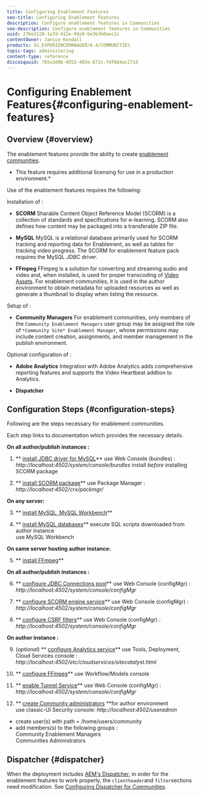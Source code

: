 ```yaml
---
title: Configuring Enablement Features
seo-title: Configuring Enablement Features
description: Configure enablement features in Communities
seo-description: Configure enablement features in Communities
uuid: 27be3128-1a7d-412e-99a9-6e3b3b0aec1c
contentOwner: Janice Kendall
products: SG_EXPERIENCEMANAGER/6.4/COMMUNITIES
topic-tags: administering
content-type: reference
discoiquuid: 765a3d9b-4552-403e-872c-fdf684ac271d
---
```


# Configuring Enablement Features{#configuring-enablement-features}

## Overview {#overview}

The enablement features provide the ability to create [enablement communities](../../communities/using/overview.md#enablement-community).

* This feature requires additional licensing for use in a production environment.*

Use of the enablement features requires the following:

Installation of :

* **SCORM** 
  Sharable Content Object Reference Model (SCORM) is a collection of standards and specifications for e-learning. SCORM also defines how content may be packaged into a transferable ZIP file.

* **MySQL** 
  MySQL is a relational database primarily used for SCORM tracking and reporting data for Enablement, as well as tables for tracking video progress. The SCORM for enablement feature pack requires the MySQL JDBC driver.

* **FFmpeg** 
  FFmpeg is a solution for converting and streaming audio and video and, when installed, is used for proper transcoding of [Video Assets](../../sites/authoring/using/default-components-foundation.md#video). For enablement communities, it is used in the author environment to obtain metadata for uploaded resources as well as generate a thumbnail to display when listing the resource.

Setup of :

* **Community Managers** 
  For enablement communities, only members of the `Community Enablement Managers` user group may be assigned the role of `*Community Site* Enablement Manager`, whose permissions may include content creation, assignments, and member management in the publish environment.

Optional configuration of :

* **Adobe Analytics** 
  Integration with Adobe Analytics adds comprehensive reporting features and supports the Video Heartbeat addtion to Analytics.

* **Dispatcher**

## Configuration Steps {#configuration-steps}

Following are the steps necessary for enablement communities.

Each step links to documentation which provides the necessary details.

**On all author/publish instances :**

1. ** [install JDBC driver for MySQL](../../communities/using/deploy-communities.md#jdbc-driver-for-mysql)** 
use Web Console (bundles) : *http://localhost:4502/system/console/bundles* 
install *before* installing SCORM package

2. ** [install SCORM package](../../communities/using/deploy-communities.md#scorm-package)** 
use Package Manager : *http://localhost:4502/crx/packmgr/*

**On any server:**

3. ** [install MySQL, MySQL Workbench](../../communities/using/mysql.md)**

4. ** [install MySQL databases](../../communities/using/mysql.md#database-setup)** 
execute SQL scripts downloaded from author instance  
use MySQL Workbench

**On same server hosting author instance:**

5. ** [install FFmpeg](../../communities/using/ffmpeg.md)**

**On all author/publish instances :**

6. ** [configure JDBC Connections pool](../../communities/using/mysql.md#configure-jdbc-connections)** 
use Web Console (configMgr) : *http://localhost:4502/system/console/configMgr*

7. ** [configure SCORM engine service](../../communities/using/mysql.md#aem-communities-scormengine-service)** 
use Web Console (configMgr) : *http://localhost:4502/system/console/configMgr*

8. ** [configure CSRF filters](../../communities/using/mysql.md#adobe-granite-csrf-filter)** 
use Web Console (configMgr) : *http://localhost:4502/system/console/configMgr*

**On author instance :**

9. (*optional*) ** [configure Analytics service](../../communities/using/analytics.md)** 
use Tools, Deployment, Cloud Services console : *http://localhost:4502/etc/cloudservices/sitecatalyst.html*

10. ** [configure FFmpeg](../../communities/using/ffmpeg.md#configure-ffmpeg-transcoding-service)** 
use Workflow/Models console

11. ** [enable Tunnel Service](../../communities/using/deploy-communities.md#tunnel-service-on-author)** 
use Web Console (configMgr) : *http://localhost:4502/system/console/configMgr*

12. ** [create Community administrators](../../communities/using/users.md#creating-community-members) **for author environment  
use classic-UI Security console: *http://localhost:4502/useradmin* 
- create user(s) with path = /home/users/community  
- add members(s) to the following groups :  
Community Enablement Managers  
Communities Administrators

## Dispatcher {#dispatcher}

When the deployment includes [AEM's Dispatcher](https://helpx.adobe.com/experience-manager/dispatcher/using/dispatcher.html), in order for the enablement features to work properly, the `clientheader`and `filter`sections need modification. See [Configuring Dispatcher for Communities](../../communities/using/dispatcher.md#enablement).
